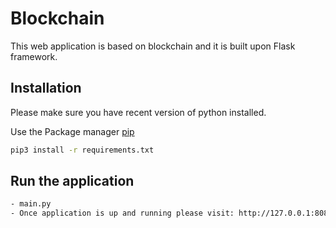 # Blockchain 
This web application is based on blockchain and it is built upon Flask framework. 

## Installation
Please make sure you have recent version of python installed.

Use the Package manager [pip](https://pypi.org/project/pip/) 

```bash
pip3 install -r requirements.txt
```

## Run the application

```bash
- main.py 
- Once application is up and running please visit: http://127.0.0.1:8080/
